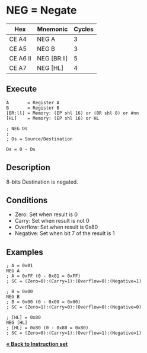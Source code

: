 # NEG = Negate

| Hex      | Mnemonic       | Cycles |
| -------- | -------------- | ------ |
| CE A4    | NEG A          | 3      |
| CE A5    | NEG B          | 3      |
| CE A6 ll | NEG \[BR:ll]   | 5      |
| CE A7    | NEG \[HL]      | 4      |

## Execute

```
A       = Register A
B       = Register B
[BR:ll] = Memory: (EP shl 16) or (BR shl 8) or #nn
[HL]    = Memory: (EP shl 16) or HL
```

```
; NEG Ds
;
; Ds = Source/Destination

Ds = 0 - Ds
```

## Description

8-bits Destination is negated.

## Conditions

* Zero: Set when result is 0
* Carry: Set when result is not 0
* Overflow: Set when result is 0x80
* Negative: Set when bit 7 of the result is 1

## Examples

```
; A = 0x01
NEG A
; A = 0xFF (0 - 0x01 = 0xFF)
; SC = (Zero=0):(Carry=1):(Overflow=0):(Negative=1)
```

```
; B = 0x00
NEG B
; B = 0x00 (0 - 0x00 = 0x00)
; SC = (Zero=1):(Carry=0):(Overflow=0):(Negative=0)
```

```
; [HL] = 0x80
NEG [HL]
; [HL] = 0x80 (0 - 0x80 = 0x80)
; SC = (Zero=0):(Carry=1):(Overflow=1):(Negative=1)
```

[**« Back to Instruction set**](../S1C88_InstructionSet.md)
